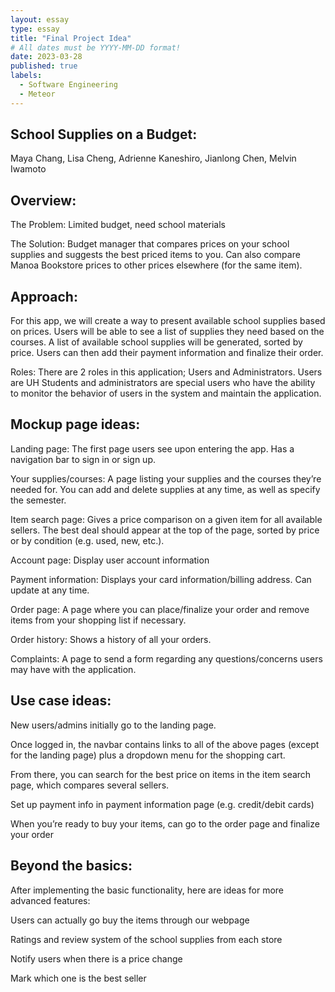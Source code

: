 ```yaml
---
layout: essay
type: essay
title: "Final Project Idea"
# All dates must be YYYY-MM-DD format!
date: 2023-03-28
published: true
labels:
  - Software Engineering
  - Meteor
---
```

## School Supplies on a Budget: 
Maya Chang, Lisa Cheng, Adrienne Kaneshiro, Jianlong Chen, Melvin Iwamoto

## Overview: 
The Problem: Limited budget, need school materials

The Solution: Budget manager that compares prices on your school supplies and suggests the best priced items to you. Can also compare Manoa Bookstore prices to other prices elsewhere (for the same item).

## Approach:
For this app, we will create a way to present available school supplies based on prices. Users will be able to see a list of supplies they need based on the courses. A list of available school supplies will be generated, sorted by price. Users can then add their payment information and finalize their order.

Roles: There are 2 roles in this application; Users and Administrators.  Users are UH Students and administrators are special users who have the ability to monitor the behavior of users in the system and maintain the application. 

## Mockup page ideas:
Landing page: The first page users see upon entering the app. Has a navigation bar to sign in or sign up.

Your supplies/courses: A page listing your supplies and the courses they’re needed for. You can add and delete supplies at any time, as well as specify the semester.

Item search page: Gives a price comparison on a given item for all available sellers. The best deal should appear at the top of the page, sorted by price or by condition (e.g. used, new, etc.). 

Account page: Display user account information 

Payment information: Displays your card information/billing address. Can update at any time.

Order page: A page where you can place/finalize your order and remove items from your shopping list if necessary.

Order history: Shows a history of all your orders.

Complaints: A page to send a form regarding any questions/concerns users may have with the application.

## Use case ideas:
New users/admins initially go to the landing page.

Once logged in, the navbar contains links to all of the above pages (except for the landing page) plus a dropdown menu for the shopping cart. 

From there, you can search for the best price on items in the item search page, which compares several sellers.

Set up payment info in payment information page (e.g. credit/debit cards)

When you’re ready to buy your items, can go to the order page and finalize your order


## Beyond the basics:
After implementing the basic functionality, here are ideas for more advanced features:

Users can actually go buy the items through our webpage 

Ratings and review system of the school supplies from each store 

Notify users when there is a price change 

Mark which one is the best seller







